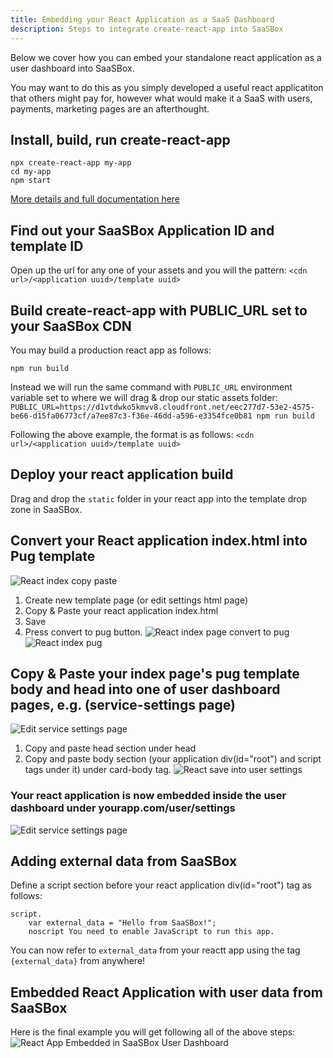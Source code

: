 ```yaml
---
title: Embedding your React Application as a SaaS Dashboard
description: Steps to integrate create-react-app into SaaSBox
---
```


Below we cover how you can embed your standalone react application as a user
dashboard into SaaSBox.

You may want to do this as you simply developed a useful react applicatiton that others
might pay for, however what would make it a SaaS with users, payments, marketing pages 
are an afterthought.

## Install, build, run create-react-app

```
npx create-react-app my-app
cd my-app
npm start

```
[More details and full documentation here](https://reactjs.org/docs/create-a-new-react-app.html)

## Find out your SaaSBox Application ID and template ID

Open up the url for any one of your assets and you will the pattern: ```<cdn url>/<application uuid>/template uuid>```

## Build create-react-app with PUBLIC_URL set to your SaaSBox CDN 

You may build a production react app as follows:
```
npm run build
```

Instead we will run the same command with `PUBLIC_URL` environment variable set to where we will drag & drop our
static assets folder:
```PUBLIC_URL=https://d1vtdwko5kmvv8.cloudfront.net/eec277d7-53e2-4575-be66-d15fa06773cf/a7ee87c3-f36e-46dd-a596-e3354fce0b81 npm run build```

Following the above example, the format is as follows: ```<cdn url>/<application uuid>/template uuid>```


## Deploy your react application build

Drag and drop the ```static``` folder in your react app into the template drop zone in SaaSBox.

## Convert your React application index.html into Pug template
![React index copy paste](/react-example/react-index-copy-paste.png)

1. Create new template page (or edit settings html page)
2. Copy & Paste your react application index.html
3. Save
4. Press convert to pug button.
![React index page convert to pug](/react-example/react-index-convert-to-pug.png)
![React index pug](/react-example/react-index-pug.png)

## Copy & Paste your index page's pug template body and head into one of user dashboard pages, e.g. (service-settings page)
![Edit service settings page](/react-example/edit-service-settings.png)

1. Copy and paste head section under head
2. Copy and paste body section (your application div(id="root") and script tags under it) under card-body tag.
![React save into user settings](/react-example/react-save-into-user-settings.png)

### Your react application is now embedded inside the user dashboard under yourapp.com/user/settings
![Edit service settings page](/react-example/react-app-embedded-in-dashboard.png)

## Adding external data from SaaSBox
Define a script section before your react application div(id="root") tag as follows:
```
script.
	var external_data = "Hello from SaaSBox!";
	noscript You need to enable JavaScript to run this app.
```
You can now refer to `external_data` from your reactt app using the tag `{external_data}` from anywhere!

## Embedded React Application with user data from SaaSBox
Here is the final example you will get following all of the above steps:
![React App Embedded in SaaSBox User Dashboard](/react-example/app-final-with-external-value.png)

